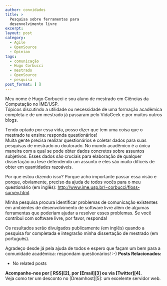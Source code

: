 ```yaml
---
author: convidados
title: >
  Pesquisa sobre ferramentas para
  desenvolvimento livre
excerpt:
layout: post
category:
  - Agile
  - OpenSource
  - Opiniao
tags:
  - comunicação
  - Hugo Corbucci
  - mestrado
  - OpenSource
  - pesquisa
post_format: [ ]
---
```

Meu nome é Hugo Corbucci e sou aluno de mestrado em Ciências da Computação no IME/USP.  
Tópicos discutindo a utilidade ou necessidade de uma formação acadêmica completa e de um mestrado já passaram pelo VidaGeek e por muitos outros blogs.

Tendo optado por essa vida, posso dizer que tem uma coisa que o mestrado te ensina: responda questionários!  
Muita gente precisa realizar questionários e coletar dados para suas pesquisas de mestrado ou doutorado. No mundo acadêmico é a única maneira com a qual se pode obter dados concretos sobre assuntos subjetivos. Esses dados são cruciais para elaboração de qualquer dissertação ou tese defendendo um assunto e eles são muito difíceis de obter em quantidades razoáveis.

Por que estou dizendo isso? Porque acho importante passar essa visão e porque, obviamente, preciso da ajuda de todos vocês para o meu questionário (em inglês): http://www.ime.usp.br/~corbucci/floss-survey.html.

Minha pesquisa procura identificar problemas de comunicação existentes em ambientes de desenvolvimento de software livre além de algumas ferramentas que poderiam ajudar a resolver esses problemas. Se você contribui com software livre, por favor, responda!

Os resultados serão divulgados publicamente (em inglês) quando a pesquisa for completada e integrarão minha dissertação de mestrado (em português).

Agradeço desde já pela ajuda de todos e espero que façam um bem para a comunidade acadêmica: respondam questionários! :-) 
**Posts Relacionados:** 
*   No related posts









**Acompanhe-nos por [ RSS][2], por [Email][3] ou via [Twitter][4].**  
Veja como ter um desconto no [Dreamhost][5]: um excelente servidor web.

 [1]: https://twitter.com/share





